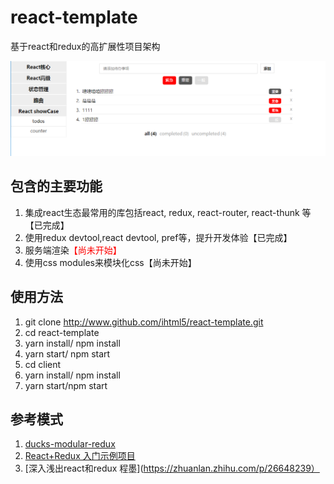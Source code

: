 # react-template

基于react和redux的高扩展性项目架构

![](./doc/assets/i/intro.png)

## 包含的主要功能

1. 集成react生态最常用的库包括react, redux, react-router, react-thunk 等【已完成】
2. 使用redux devtool,react devtool, pref等，提升开发体验【已完成】
3. 服务端渲染<span style="color:red;">【尚未开始】</span>
4. 使用css modules来模块化css【尚未开始】

## 使用方法

1. git clone http://www.github.com/ihtml5/react-template.git
2. cd react-template
3. yarn install/ npm install
4. yarn start/ npm start
4. cd client
5. yarn install/ npm install
6. yarn start/npm start
## 参考模式

1. [ducks-modular-redux](https://github.com/erikras/ducks-modular-redux)
2. [React+Redux 入门示例项目](https://github.com/meibin08/react-redux)
3. [深入浅出react和redux 程墨](https://zhuanlan.zhihu.com/p/26648239）
